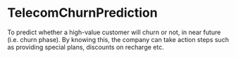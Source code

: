 # TelecomChurnPrediction
To predict whether a high-value customer will churn or not, in near future (i.e. churn phase). By knowing this, the company can take action steps such as providing special plans, discounts on recharge etc.
